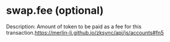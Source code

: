 # swap.fee (optional)

Description: Amount of token to be paid as a fee for this transaction.https://merlin-li.github.io/zksync/api/js/accounts#fn5